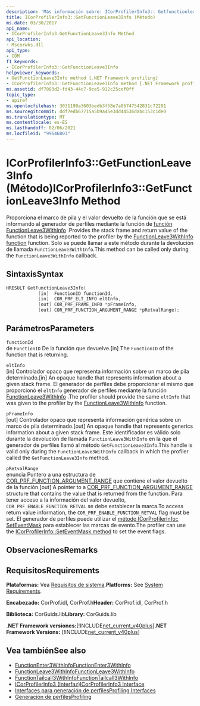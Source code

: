 ```yaml
---
description: 'Más información sobre: ICorProfilerInfo3:: Getfunctionleave3info ((método)'
title: ICorProfilerInfo3::GetFunctionLeave3Info (Método)
ms.date: 03/30/2017
api_name:
- ICorProfilerInfo3.GetFunctionLeave3Info Method
api_location:
- Mscorwks.dll
api_type:
- COM
f1_keywords:
- ICorProfilerInfo3::GetFunctionLeave3Info
helpviewer_keywords:
- GetFunctionLeave3Info method [.NET Framework profiling]
- ICorProfilerInfo3::GetFunctionLeave3Info method [.NET Framework profiling]
ms.assetid: df7083d2-fd43-44c7-9ce5-912c25cef0ff
topic_type:
- apiref
ms.openlocfilehash: 3031190a3603bedb3f58e7a86747542831c72291
ms.sourcegitcommit: ddf7edb67715a5b9a45e3dd44536dabc153c1de0
ms.translationtype: MT
ms.contentlocale: es-ES
ms.lasthandoff: 02/06/2021
ms.locfileid: "99646803"
---
```

# <a name="icorprofilerinfo3getfunctionleave3info-method"></a><span data-ttu-id="0c540-103">ICorProfilerInfo3::GetFunctionLeave3Info (Método)</span><span class="sxs-lookup"><span data-stu-id="0c540-103">ICorProfilerInfo3::GetFunctionLeave3Info Method</span></span>

<span data-ttu-id="0c540-104">Proporciona el marco de pila y el valor devuelto de la función que se está informando al generador de perfiles mediante la función de [función FunctionLeave3WithInfo](functionleave3withinfo-function.md) .</span><span class="sxs-lookup"><span data-stu-id="0c540-104">Provides the stack frame and return value of the function that is being reported to the profiler by the [FunctionLeave3WithInfo function](functionleave3withinfo-function.md) function.</span></span> <span data-ttu-id="0c540-105">Solo se puede llamar a este método durante la devolución de llamada `FunctionLeave3WithInfo`.</span><span class="sxs-lookup"><span data-stu-id="0c540-105">This method can be called only during the `FunctionLeave3WithInfo` callback.</span></span>  
  
## <a name="syntax"></a><span data-ttu-id="0c540-106">Sintaxis</span><span class="sxs-lookup"><span data-stu-id="0c540-106">Syntax</span></span>  
  
```cpp  
HRESULT GetFunctionLeave3Info(  
            [in]  FunctionID functionId,  
            [in]  COR_PRF_ELT_INFO eltInfo,  
            [out] COR_PRF_FRAME_INFO *pFrameInfo,  
            [out] COR_PRF_FUNCTION_ARGUMENT_RANGE *pRetvalRange);  
```  
  
## <a name="parameters"></a><span data-ttu-id="0c540-107">Parámetros</span><span class="sxs-lookup"><span data-stu-id="0c540-107">Parameters</span></span>  

 `functionId`  
 <span data-ttu-id="0c540-108">de `FunctionID` De la función que devuelve.</span><span class="sxs-lookup"><span data-stu-id="0c540-108">[in] The `FunctionID` of the function that is returning.</span></span>  
  
 `eltInfo`  
 <span data-ttu-id="0c540-109">[in] Controlador opaco que representa información sobre un marco de pila determinado.</span><span class="sxs-lookup"><span data-stu-id="0c540-109">[in] An opaque handle that represents information about a given stack frame.</span></span> <span data-ttu-id="0c540-110">El generador de perfiles debe proporcionar el mismo que proporcionó el `eltInfo` generador de perfiles mediante la función [FunctionLeave3WithInfo](functionleave3withinfo-function.md) .</span><span class="sxs-lookup"><span data-stu-id="0c540-110">The profiler should provide the same `eltInfo` that was given to the profiler by the [FunctionLeave3WithInfo](functionleave3withinfo-function.md) function.</span></span>  
  
 `pFrameInfo`  
 <span data-ttu-id="0c540-111">[out] Controlador opaco que representa información genérica sobre un marco de pila determinado.</span><span class="sxs-lookup"><span data-stu-id="0c540-111">[out] An opaque handle that represents generics information about a given stack frame.</span></span> <span data-ttu-id="0c540-112">Este identificador es válido solo durante la devolución de llamada `FunctionLeave3WithInfo` en la que el generador de perfiles llamó al método `GetFunctionLeave3Info`.</span><span class="sxs-lookup"><span data-stu-id="0c540-112">This handle is valid only during the `FunctionLeave3WithInfo` callback in which the profiler called the `GetFunctionLeave3Info` method.</span></span>  
  
 `pRetvalRange`  
 <span data-ttu-id="0c540-113">enuncia Puntero a una estructura de [COR_PRF_FUNCTION_ARGUMENT_RANGE](cor-prf-function-argument-range-structure.md) que contiene el valor devuelto de la función.</span><span class="sxs-lookup"><span data-stu-id="0c540-113">[out] A pointer to a [COR_PRF_FUNCTION_ARGUMENT_RANGE](cor-prf-function-argument-range-structure.md) structure that contains the value that is returned from the function.</span></span> <span data-ttu-id="0c540-114">Para tener acceso a la información del valor devuelto, `COR_PRF_ENABLE_FUNCTION_RETVAL` se debe establecer la marca.</span><span class="sxs-lookup"><span data-stu-id="0c540-114">To access return value information, the `COR_PRF_ENABLE_FUNCTION_RETVAL` flag must be set.</span></span> <span data-ttu-id="0c540-115">El generador de perfiles puede utilizar el [método ICorProfilerInfo:: SetEventMask](icorprofilerinfo-seteventmask-method.md) para establecer las marcas de evento.</span><span class="sxs-lookup"><span data-stu-id="0c540-115">The profiler can use the [ICorProfilerInfo::SetEventMask method](icorprofilerinfo-seteventmask-method.md) to set the event flags.</span></span>  
  
## <a name="remarks"></a><span data-ttu-id="0c540-116">Observaciones</span><span class="sxs-lookup"><span data-stu-id="0c540-116">Remarks</span></span>  
  
## <a name="requirements"></a><span data-ttu-id="0c540-117">Requisitos</span><span class="sxs-lookup"><span data-stu-id="0c540-117">Requirements</span></span>  

 <span data-ttu-id="0c540-118">**Plataformas:** Vea [Requisitos de sistema](../../get-started/system-requirements.md).</span><span class="sxs-lookup"><span data-stu-id="0c540-118">**Platforms:** See [System Requirements](../../get-started/system-requirements.md).</span></span>  
  
 <span data-ttu-id="0c540-119">**Encabezado:** CorProf.idl, CorProf.h</span><span class="sxs-lookup"><span data-stu-id="0c540-119">**Header:** CorProf.idl, CorProf.h</span></span>  
  
 <span data-ttu-id="0c540-120">**Biblioteca:** CorGuids.lib</span><span class="sxs-lookup"><span data-stu-id="0c540-120">**Library:** CorGuids.lib</span></span>  
  
 <span data-ttu-id="0c540-121">**.NET Framework versiones:**[!INCLUDE[net_current_v40plus](../../../../includes/net-current-v40plus-md.md)]</span><span class="sxs-lookup"><span data-stu-id="0c540-121">**.NET Framework Versions:** [!INCLUDE[net_current_v40plus](../../../../includes/net-current-v40plus-md.md)]</span></span>  
  
## <a name="see-also"></a><span data-ttu-id="0c540-122">Vea también</span><span class="sxs-lookup"><span data-stu-id="0c540-122">See also</span></span>

- [<span data-ttu-id="0c540-123">FunctionEnter3WithInfo</span><span class="sxs-lookup"><span data-stu-id="0c540-123">FunctionEnter3WithInfo</span></span>](functionenter3withinfo-function.md)
- [<span data-ttu-id="0c540-124">FunctionLeave3WithInfo</span><span class="sxs-lookup"><span data-stu-id="0c540-124">FunctionLeave3WithInfo</span></span>](functionleave3withinfo-function.md)
- [<span data-ttu-id="0c540-125">FunctionTailcall3WithInfo</span><span class="sxs-lookup"><span data-stu-id="0c540-125">FunctionTailcall3WithInfo</span></span>](functiontailcall3withinfo-function.md)
- [<span data-ttu-id="0c540-126">ICorProfilerInfo3 (Interfaz)</span><span class="sxs-lookup"><span data-stu-id="0c540-126">ICorProfilerInfo3 Interface</span></span>](icorprofilerinfo3-interface.md)
- [<span data-ttu-id="0c540-127">Interfaces para generación de perfiles</span><span class="sxs-lookup"><span data-stu-id="0c540-127">Profiling Interfaces</span></span>](profiling-interfaces.md)
- [<span data-ttu-id="0c540-128">Generación de perfiles</span><span class="sxs-lookup"><span data-stu-id="0c540-128">Profiling</span></span>](index.md)
